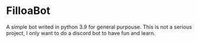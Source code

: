 # FilloaBot
A simple bot writed in python 3.9 for general purpouse.
This is not a serious project, I only want to do a discord bot to have fun and learn.

